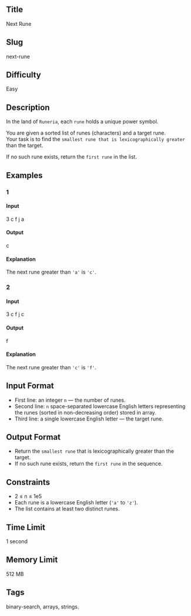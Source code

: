 ## Title

Next Rune


## Slug

next-rune

## Difficulty

Easy

## Description

In the land of `Runeria`, each `rune` holds a unique power symbol.  

You are given a sorted list of runes (characters) and a target rune.  
Your task is to find the `smallest rune that is lexicographically greater` than the target.  

If no such rune exists, return the `first rune` in the list.

## Examples

### 1

#### Input

3
c f j
a

#### Output

c

#### Explanation

The next rune greater than `'a'` is `'c'`.

### 2

#### Input

3
c f j
c

#### Output

f

#### Explanation

The next rune greater than `'c'` is `'f'`.  

## Input Format  

- First line: an integer `n` — the number of runes.  
- Second line: `n` space-separated lowercase English letters representing the runes (sorted in non-decreasing order) stored in array.  
- Third line: a single lowercase English letter — the target rune.

## Output Format  

- Return the `smallest rune` that is lexicographically greater than the target.  
- If no such rune exists, return the `first rune` in the sequence.  



## Constraints  

- 2 ≤ n ≤ 1e5  
- Each rune is a lowercase English letter (`'a'` to `'z'`).  
- The list contains at least two distinct runes. 

## Time Limit

1 second

## Memory Limit

512 MB

## Tags

binary-search, arrays, strings. 
